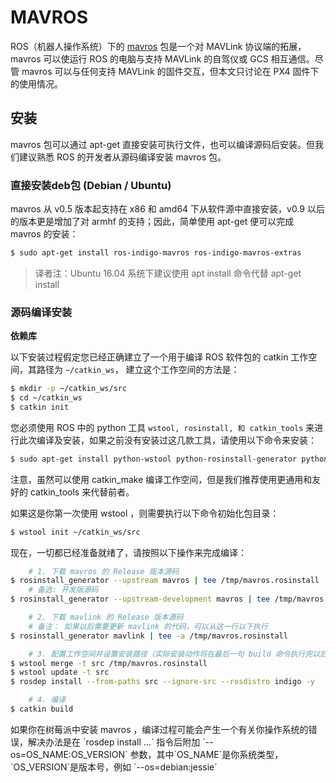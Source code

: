 
# MAVROS

ROS（机器人操作系统）下的 [mavros](http://wiki.ros.org/mavros#mavros.2BAC8-Plugins.sys_status) 包是一个对 MAVLink 协议端的拓展，mavros 可以使运行 ROS 的电脑与支持 MAVLink 的自驾仪或 GCS 相互通信。尽管 mavros 可以与任何支持 MAVLink 的固件交互，但本文只讨论在 PX4 固件下的使用情况。  

## 安装

mavros 包可以通过 apt-get 直接安装可执行文件，也可以编译源码后安装。但我们建议熟悉 ROS 的开发者从源码编译安装 mavros 包。


### 直接安装deb包 (Debian / Ubuntu)

mavros 从 v0.5 版本起支持在 x86 和 amd64 下从软件源中直接安装，v0.9 以后的版本更是增加了对 armhf 的支持；因此，简单使用 apt-get 便可以完成 mavros 的安装：
```sh
$ sudo apt-get install ros-indigo-mavros ros-indigo-mavros-extras
```
> 译者注：Ubuntu 16.04 系统下建议使用 apt install 命令代替 apt-get install

### 源码编译安装
**依赖库**

以下安装过程假定您已经正确建立了一个用于编译 ROS 软件包的 catkin 工作空间，其路径为 `~/catkin_ws`， 建立这个工作空间的方法是：
```sh
$ mkdir -p ~/catkin_ws/src
$ cd ~/catkin_ws
$ catkin init
```

您必须使用 ROS 中的 python 工具 `wstool, rosinstall, 和 catkin_tools` 来进行此次编译及安装，如果之前没有安装过这几款工具，请使用以下命令来安装：
```sh
$ sudo apt-get install python-wstool python-rosinstall-generator python-catkin-tools
```

注意，虽然可以使用 catkin_make 编译工作空间，但是我们推荐使用更通用和友好的 catkin_tools 来代替前者。

如果这是你第一次使用 wstool ，则需要执行以下命令初始化包目录：
```sh
$ wstool init ~/catkin_ws/src
```

现在，一切都已经准备就绪了，请按照以下操作来完成编译：
```sh
    # 1. 下载 mavros 的 Release 版本源码
$ rosinstall_generator --upstream mavros | tee /tmp/mavros.rosinstall
    # 备选: 开发版源码
$ rosinstall_generator --upstream-development mavros | tee /tmp/mavros.rosinstall

    # 2. 下载 mavlink 的 Release 版本源码
    # 备注： 如果以后需要更新 mavlink 的代码，可以从这一行以下执行
$ rosinstall_generator mavlink | tee -a /tmp/mavros.rosinstall

    # 3. 配置工作空间并设置安装路径（实际安装动作将在最后一句 build 命令执行完以后触发）
$ wstool merge -t src /tmp/mavros.rosinstall
$ wstool update -t src
$ rosdep install --from-paths src --ignore-src --rosdistro indigo -y

    # 4. 编译
$ catkin build
```
<aside class="note">
如果你在树莓派中安装 mavros ，编译过程可能会产生一个有关你操作系统的错误，解决办法是在 `rosdep install ...` 指令后附加 `--os=OS_NAME:OS_VERSION` 参数，其中`OS_NAME`是你系统类型，`OS_VERSION`是版本号，例如 `--os=debian:jessie`
</aside>
